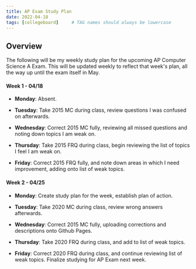 ```yaml
---
title: AP Exam Study Plan
date: 2022-04-18
tags: [collegeboard]     # TAG names should always be lowercase
---
```


## Overview

The following will be my weekly study plan for the upcoming AP Computer Science A Exam. This will be updated weekly to reflect that week's plan, all the way up until the exam itself in May.


#### Week 1 - 04/18

- **Monday**: Absent.

- **Tuesday**: Take 2015 MC during class, review questions I was confused on afterwards.

- **Wednesday**: Correct 2015 MC fully, reviewing all missed questions and noting down topics I am weak on.

- **Thursday**: Take 2015 FRQ during class, begin reviewing the list of topics I feel I am weak on.

- **Friday**: Correct 2015 FRQ fully, and note down areas in which I need improvement, adding onto list of weak topics.


#### Week 2 - 04/25

- **Monday**: Create study plan for the week, establish plan of action.

- **Tuesday**: Take 2020 MC during class, review wrong answers afterwards.

- **Wednesday**: Correct 2015 MC fully, uploading corrections and descriptions onto Github Pages.

- **Thursday**: Take 2020 FRQ during class, and add to list of weak topics.

- **Friday**: Correct 2020 FRQ during class, and continue reviewing list of weak topics. Finalize studying for AP Exam next week.